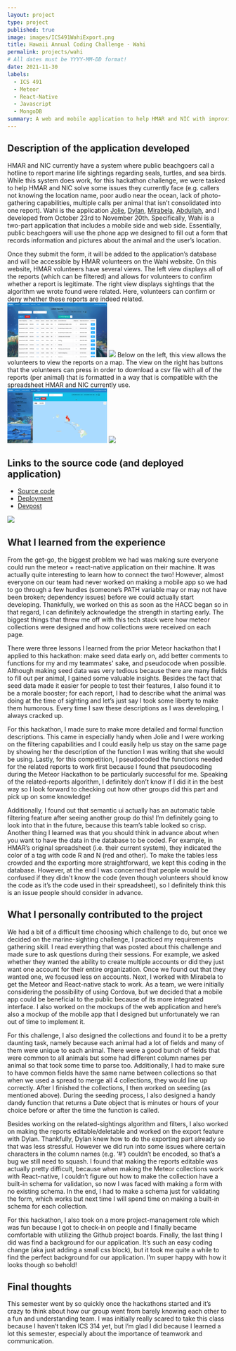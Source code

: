 ```yaml
---
layout: project
type: project
published: true
image: images/ICS491WahiExport.png
title: Hawaii Annual Coding Challenge - Wahi
permalink: projects/wahi
# All dates must be YYYY-MM-DD format!
date: 2021-11-30
labels:
  - ICS 491
  - Meteor
  - React-Native
  - Javascript
  - MongoDB
summary: A web and mobile application to help HMAR and NIC with improving the efficiency and accuracy of marine animal sightings.
---
```


## Description of the application developed
HMAR and NIC currently have a system where public beachgoers call a hotline to report marine life sightings regarding seals, turtles, and sea birds. While this system does work, for this hackathon challenge, we were tasked to help HMAR and NIC solve some issues they currently face (e.g.  callers not knowing the location name, poor audio near the ocean, lack of photo-gathering capabilities, multiple calls per animal that isn’t consolidated into one report). Wahi is the application [Jolie](https://jolieching.github.io/), [Dylan](https://dylandecker.github.io/projects/), [Mirabela](https://miraabela.github.io/), [Abdullah](https://mujtaba-a-quadri.github.io/), and I developed from October 23rd to November 20th. Specifically, Wahi is a two-part application that includes a mobile side and web side. Essentially, public beachgoers will use the phone app we designed to fill out a form that records information and pictures about the animal and the user’s location. 

Once they submit the form, it will be added to the application’s database and will be accessible by HMAR volunteers on the Wahi website. On this website, HMAR volunteers have several views. 
The left view displays all of the reports (which can be filtered) and allows for volunteers to confirm whether a report is legitimate. The right view displays sightings that the algorithm we wrote found were related. Here, volunteers can confirm or deny whether these reports are indeed related. 
<img class="ui left floated rounded image" width="45%" src="../images/ICS491WahiList.png">
<img class="ui right floated rounded image" width="45%" src="../images/ICS491WahiConfirm.png">
Below on the left, this view allows the volunteers to view the reports on a map. The view on the right has buttons that the volunteers can press in order to download a csv file with all of the reports (per animal) that is formatted in a way that is compatible with the spreadsheet HMAR and NIC currently use. 
<img class="ui left floated rounded image" width="45%" src="../images/ICS491WahiMap.png">
<img class="ui right floated rounded image" width="45%" src="../images/ICS491WahiExport.png">

## Links to the source code (and deployed application)
 - [Source code](https://github.com/HACC2021/DAAJ)
 - [Deployment](https://daaj.meteorapp.com/)
 - [Devpost](https://devpost.com/software/daaj)

<img class="ui floated rounded image" width="60%" src="../images/ICS491WahiLanding.png">

## What I learned from the experience
From the get-go, the biggest problem we had was making sure everyone could run the meteor + react-native application on their machine. It was actually quite interesting to learn how to connect the two! However, almost everyone on our team had never worked on making a mobile app so we had to go through a few hurdles (someone’s PATH variable may or may not have been broken; dependency issues) before we could actually start developing. Thankfully, we worked on this as soon as the HACC began so in that regard, I can definitely acknowledge the strength in starting early. The biggest things that threw me off with this tech stack were how meteor collections were designed and how collections were received on each page.

There were three lessons I learned from the prior Meteor hackathon that I applied to this hackathon: make seed data early on, add better comments to functions for my and my teammates' sake, and pseudocode when possible. Although making seed data was very tedious because there are many fields to fill out per animal, I gained some valuable insights. Besides the fact that seed data made it easier for people to test their features, I also found it to be a morale booster; for each report, I had to describe what the animal was doing at the time of sighting and let’s just say I took some liberty to make them humorous. Every time I saw these descriptions as I was developing, I always cracked up. 

For this hackathon, I made sure to make more detailed and formal function descriptions. This came in especially handy when Jolie and I were working on the filtering capabilities and I could easily help us stay on the same page by showing her the description of the function I was writing that she would be using. Lastly, for this competition, I pseudocoded the functions needed for the related reports to work first because I found that pseudocoding during the Meteor Hackathon to be particularly successful for me. Speaking of the related-reports algorithm, I definitely don’t know if I did it in the best way so I look forward to checking out how other groups did this part and pick up on some knowledge!

Additionally, I found out that semantic ui actually has an automatic table filtering feature after seeing another group do this! I’m definitely going to look into that in the future, because this team’s table looked so crisp. Another thing I learned was that you should think in advance about when you want to have the data in the database to be coded. For example, in HMAR’s original spreadsheet (i.e. their current system), they indicated the color of a tag with code R and N (red and other). To make the tables less crowded and the exporting more straightforward, we kept this coding in the database. However, at the end I was concerned that people would be confused if they didn't know the code (even though volunteers should know the code as it’s the code used in their spreadsheet), so I definitely think this is an issue people should consider in advance. 

## What I personally contributed to the project
We had a bit of a difficult time choosing which challenge to do, but once we decided on the marine-sighting challenge, I practiced my requirements gathering skill. I read everything that was posted about this challenge and made sure to ask questions during their sessions. For example, we asked whether they wanted the ability to create multiple accounts or did they just want one account for their entire organization. Once we found out that they wanted one, we focused less on accounts. Next, I worked with Mirabela to get the Meteor and React-native stack to work. As a team, we were initially considering the possibility of using Cordova, but we decided that a mobile app could be beneficial to the public because of its more integrated interface. I also worked on the mockups of the web application and here’s also a mockup of the mobile app that I designed but unfortunately we ran out of time to implement it. 

For this challenge, I also designed the collections and found it to be a pretty daunting task, namely because each animal had a lot of fields and many of them were unique to each animal. There were a good bunch of fields that were common to all animals but some had different column names per animal so that took some time to parse too. Additionally, I had to make sure to have common fields have the same name between collections so that when we used a spread to merge all 4 collections, they would line up correctly. After I finished the collections, I then worked on seeding (as mentioned above). During the seeding process, I also designed a handy dandy function that returns a Date object that is minutes or hours of your choice before or after the time the function is called. 

Besides working on the related-sightings algorithm and filters, I also worked on making the reports editable/deletable and worked on the export feature with Dylan. Thankfully, Dylan knew how to do the exporting part already so that was less stressful. However we did run into some issues where certain characters in the column names (e.g. ‘#’) couldn’t be encoded, so that’s a bug we still need to squash. I found that making the reports editable was actually pretty difficult, because when making the Meteor collections work with React-native, I couldn’t figure out how to make the collection have a built-in schema for validation, so now I was faced with making a form with no existing schema. In the end, I had to make a schema just for validating the form, which works but next time I will spend time on making a built-in schema for each collection. 

For this hackathon, I also took on a more project-management role which was fun because I got to check-in on people and I finally became comfortable with utilizing the Github project boards. Finally, the last thing I did was find a background for our application. It’s such an easy coding change (aka just adding a small css block), but it took me quite a while to find the perfect background for our application. I’m super happy with how it looks though so behold!

## Final thoughts
This semester went by so quickly once the hackathons started and it’s crazy to think about how our group went from barely knowing each other to a fun and understanding team. I was initially really scared to take this class because I haven’t taken ICS 314 yet, but I’m glad I did because I learned a lot this semester, especially about the importance of teamwork and communication.
